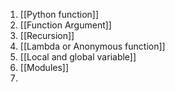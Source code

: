1. [[Python function]]
2. [[Function Argument]]
3. [[Recursion]]
4. [[Lambda or Anonymous function]]
5. [[Local and global variable]]
6. [[Modules]]
7. 